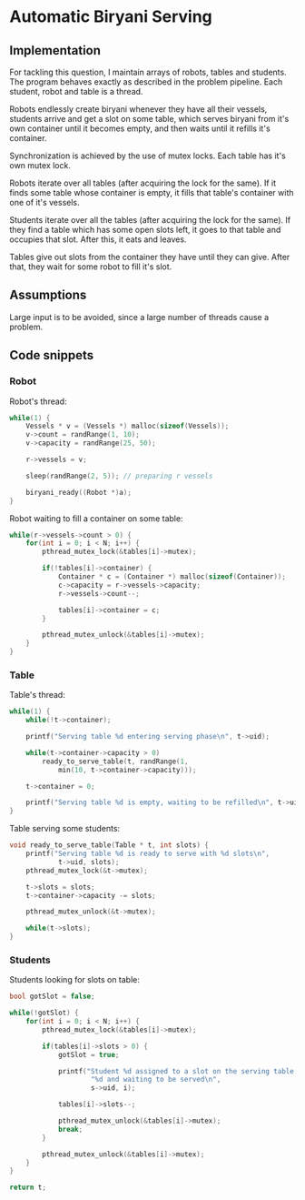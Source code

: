 # Automatic Biryani Serving

## Implementation
For tackling this question, I maintain arrays of robots, tables and students.
The program behaves exactly as described in the problem pipeline. Each student, robot and table is a thread.

Robots endlessly create biryani whenever they have all their vessels, students arrive and get a slot on some table, which serves biryani from it's own container until it becomes empty, and then waits until it refills it's container.

Synchronization is achieved by the use of mutex locks. Each table has it's own mutex lock.

Robots iterate over all tables (after acquiring the lock for the same). If it finds some table whose container is empty, it fills that table's container with one of it's vessels.

Students iterate over all the tables (after acquiring the lock for the same). If they find a table which has some open slots left, it goes to that table and occupies that slot. After this, it eats and leaves.

Tables give out slots from the container they have until they can give. After that, they wait for some robot to fill it's slot.

## Assumptions
Large input is to be avoided, since a large number of threads cause a problem.

## Code snippets

### Robot

Robot's thread:
```c
while(1) {
    Vessels * v = (Vessels *) malloc(sizeof(Vessels));
    v->count = randRange(1, 10);
    v->capacity = randRange(25, 50);

    r->vessels = v;

    sleep(randRange(2, 5)); // preparing r vessels

    biryani_ready((Robot *)a);
}
```

Robot waiting to fill a container on some table:
```c
while(r->vessels->count > 0) {
    for(int i = 0; i < N; i++) {
        pthread_mutex_lock(&tables[i]->mutex);

        if(!tables[i]->container) {
            Container * c = (Container *) malloc(sizeof(Container));
            c->capacity = r->vessels->capacity;
            r->vessels->count--;

            tables[i]->container = c;
        }

        pthread_mutex_unlock(&tables[i]->mutex);
    }
}
```

### Table

Table's thread:
```c
while(1) {
    while(!t->container);

    printf("Serving table %d entering serving phase\n", t->uid);

    while(t->container->capacity > 0)
        ready_to_serve_table(t, randRange(1,
            min(10, t->container->capacity)));

    t->container = 0;

    printf("Serving table %d is empty, waiting to be refilled\n", t->uid);
}
```

Table serving some students:
```c
void ready_to_serve_table(Table * t, int slots) {
    printf("Serving table %d is ready to serve with %d slots\n",
            t->uid, slots);
    pthread_mutex_lock(&t->mutex);

    t->slots = slots;
    t->container->capacity -= slots;

    pthread_mutex_unlock(&t->mutex);

    while(t->slots);
}
```

### Students
Students looking for slots on table:
```c
bool gotSlot = false;

while(!gotSlot) {
    for(int i = 0; i < N; i++) {
        pthread_mutex_lock(&tables[i]->mutex);

        if(tables[i]->slots > 0) {
            gotSlot = true;

            printf("Student %d assigned to a slot on the serving table "
                    "%d and waiting to be served\n",
                    s->uid, i);

            tables[i]->slots--;

            pthread_mutex_unlock(&tables[i]->mutex);
            break;
        }

        pthread_mutex_unlock(&tables[i]->mutex);
    }
}

return t;
```
